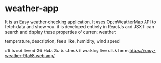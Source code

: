 # weather-app
It is an Easy weather-checking application. It uses OpenWeatherMap API to fetch data and show you.
it is developed entirely in ReactJs and JSX
It can search and display these properties of current weather:

temperature,
description,
feels like,
humidity,
wind speed

#It is not live at Git Hub. So to check it working live click here: 
https://easy-weather-9fa58.web.app/
